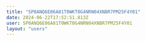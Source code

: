 ```yaml
---
title: "SP0ANQ6E06A81T0WKT0G4NRN04XNBR7PM25F4Y01"
date: 2024-06-22T17:52:51.813Z
user: SP0ANQ6E06A81T0WKT0G4NRN04XNBR7PM25F4Y01
layout: "users"
---
```

    